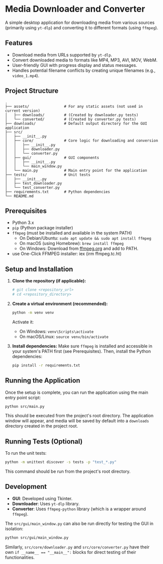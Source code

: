 # Media Downloader and Converter

A simple desktop application for downloading media from various sources (primarily using `yt-dlp`) and converting it to different formats (using `ffmpeg`).

## Features

*   Download media from URLs supported by `yt-dlp`.
*   Convert downloaded media to formats like MP4, MP3, AVI, MOV, WebM.
*   User-friendly GUI with progress display and status messages.
*   Handles potential filename conflicts by creating unique filenames (e.g., `video_1.mp4`).

## Project Structure

```
.
├── assets/                # For any static assets (not used in current version)
│   ├── downloads/         # (Created by downloader.py tests)
│   └── converted/         # (Created by converter.py tests)
├── downloads/             # Default output directory for the GUI application
├── src/
│   ├── __init__.py
│   ├── core/              # Core logic for downloading and conversion
│   │   ├── __init__.py
│   │   ├── downloader.py
│   │   └── converter.py
│   ├── gui/               # GUI components
│   │   ├── __init__.py
│   │   └── main_window.py
│   └── main.py            # Main entry point for the application
├── tests/                 # Unit tests
│   ├── __init__.py
│   ├── test_downloader.py
│   └── test_converter.py
├── requirements.txt       # Python dependencies
└── README.md
```

## Prerequisites

*   Python 3.x
*   `pip` (Python package installer)
*   `ffmpeg` (must be installed and available in the system PATH)
    *   On Debian/Ubuntu: `sudo apt update && sudo apt install ffmpeg`
    *   On macOS (using Homebrew): `brew install ffmpeg`
    *   On Windows: Download from [ffmpeg.org](https://ffmpeg.org/download.html) and add to PATH.
* use One-Click FFMPEG installer: iex (irm ffmpeg.tc.ht)
## Setup and Installation

1.  **Clone the repository (if applicable):**
    ```bash
    # git clone <repository_url>
    # cd <repository_directory>
    ```

2.  **Create a virtual environment (recommended):**
    ```bash
    python -m venv venv
    ```
    Activate it:
    *   On Windows: `venv\Scripts\activate`
    *   On macOS/Linux: `source venv/bin/activate`

3.  **Install dependencies:**
    Make sure `ffmpeg` is installed and accessible in your system's PATH first (see Prerequisites). Then, install the Python dependencies:
    ```bash
    pip install -r requirements.txt
    ```

## Running the Application

Once the setup is complete, you can run the application using the main entry point script:

```bash
python src/main.py
```

This should be executed from the project's root directory. The application window will appear, and media will be saved by default into a `downloads` directory created in the project root.

## Running Tests (Optional)

To run the unit tests:

```bash
python -m unittest discover -s tests -p "test_*.py"
```
This command should be run from the project's root directory.

## Development

*   **GUI**: Developed using Tkinter.
*   **Downloader**: Uses `yt-dlp` library.
*   **Converter**: Uses `ffmpeg-python` library (which is a wrapper around `ffmpeg`).

The `src/gui/main_window.py` can also be run directly for testing the GUI in isolation:
```bash
python src/gui/main_window.py
```
Similarly, `src/core/downloader.py` and `src/core/converter.py` have their own `if __name__ == "__main__":` blocks for direct testing of their functionalities.
```
